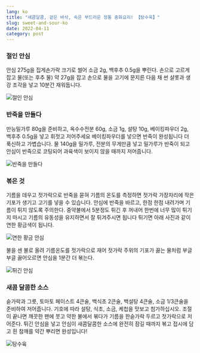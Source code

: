 ```yaml
---
lang: ko
title: "새콤달콤, 겉은 바삭, 속은 부드러운 정통 중화요리! 【탕수육】"
slug: sweet-and-sour-ko
date: 2022-04-11
category: post
---
```


<!-- start slipsum code -->
### 절인 안심
안심 275g을 집게손가락 크기로 썰어 소금 2g, 백후추 0.5g을 뿌린다. 손으로 고르게 잡고 물(또는 후추 물) 약 27g을 잡고 손으로 물을 고기에 문지른 다음 채 썬 샬롯과 생강 조각을 넣고 10분간 재워둡니다.

![절인 안심](/img/post/sweet-and-sour/1.png)

### 반죽을 만들다
만능밀가루 80g을 준비하고, 옥수수전분 60g, 소금 1g, 설탕 10g, 베이킹파우더 2g, 백후추 0.5g을 넣고 휘젓고 저어주세요 베이킹파우더를 넣으면 반죽이 완성됩니다 더 푹신하고 가볍습니다. 물 140g을 밀가루, 전분의 무게만큼 넣고 밀가루가 반죽이 되고 안심이 반죽으로 코팅되어 과육색이 보이지 않을 때까지 저어줍니다.

![반죽을 만들다](/img/post/sweet-and-sour/2.png)

### 볶은 것
기름을 데우고 젓가락으로 반죽을 묻혀 기름의 온도를 측정하면 젓가락 가장자리에 작은 기포가 생기고 고기를 넣을 수 있습니다. 안심에 반죽을 바르고, 한점 한점 내려가며 기름이 튀지 않도록 주의한다.
중약불에서 5분정도 튀긴 후 꺼내어 한번에 너무 많이 튀기지 마시고 기름의 유동성을 유지하면서 잘 튀겨주시면 됩니다 튀기면 아래 사진과 같이 연한 황금색이 됩니다.

![연한 황금 안심](/img/post/sweet-and-sour/3.png)

불을 센 불로 올려 기름온도를 젓가락으로 재어 젓가락 주위의 기포가 끓는 물처럼 부글부글 끓어오르면 안심을 1분간 더 볶는다.

![튀긴 안심](/img/post/sweet-and-sour/4.png)


### 새콤 달콤한 소스
숟가락과 그릇, 토마토 페이스트 4큰술, 백식초 2큰술, 백설탕 4큰술, 소금 1/3큰술을 준비하여 저어줍니다.
기호에 따라 설탕, 식초, 소금, 케첩을 맛보고 첨가하십시오. 조절이 끝나면 깨끗한 팬에 붓고 약한 불에서 볶다가 기름을 한숟가락 두르고 젓가락으로 저어준다.
튀긴 안심을 넣고 안심이 새콤달콤한 소스에 완전히 잠길 때까지 볶고 접시에 담고 흰 참깨를 약간 뿌리면 완성입니다!

![탕수육](/img/post/sweet-and-sour/5.png)
